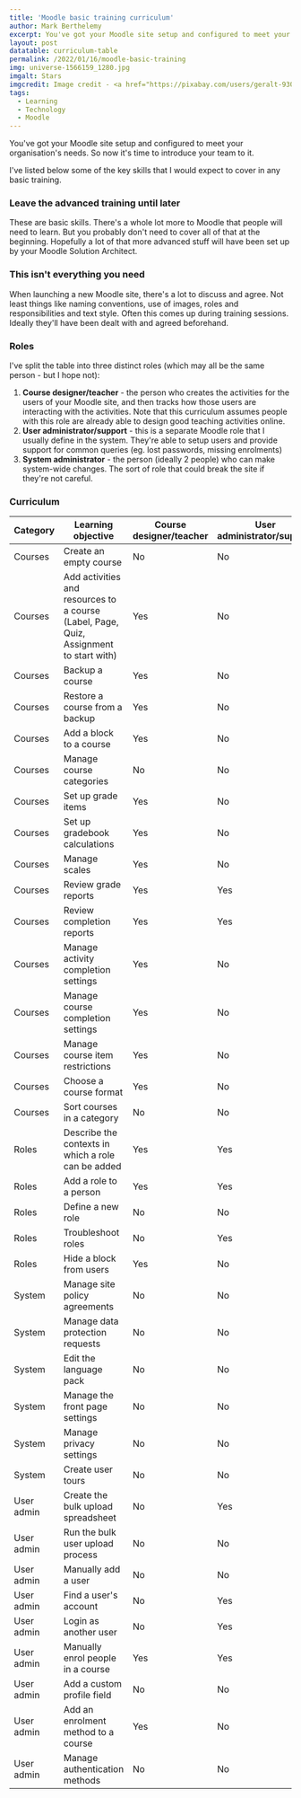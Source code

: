 ```yaml
---
title: 'Moodle basic training curriculum'
author: Mark Berthelemy
excerpt: You've got your Moodle site setup and configured to meet your organisation's needs. So now it's time to introduce your team to it.
layout: post
datatable: curriculum-table
permalink: /2022/01/16/moodle-basic-training
img: universe-1566159_1280.jpg
imgalt: Stars
imgcredit: Image credit - <a href="https://pixabay.com/users/geralt-9301/?utm_source=link-attribution&amp;utm_medium=referral&amp;utm_campaign=image&amp;utm_content=1566159">Gerd Altmann</a> from <a href="https://pixabay.com/?utm_source=link-attribution&amp;utm_medium=referral&amp;utm_campaign=image&amp;utm_content=1566159">Pixabay</a>
tags:
  - Learning
  - Technology
  - Moodle
---
```

You've got your Moodle site setup and configured to meet your organisation's needs. So now it's time to introduce your team to it.

I've listed below some of the key skills that I would expect to cover in any basic training.

### Leave the advanced training until later

These are basic skills. There's a whole lot more to Moodle that people will need to learn. But you probably don't need to cover all of that at the beginning. Hopefully a lot of that more advanced stuff will have been set up by your Moodle Solution Architect.

### This isn't everything you need

When launching a new Moodle site, there's a lot to discuss and agree. Not least things like naming conventions, use of images, roles and responsibilities and text style. Often this comes up during training sessions. Ideally they'll have been dealt with and agreed beforehand.

### Roles

I've split the table into three distinct roles (which may all be the same person - but I hope not):

1. **Course designer/teacher** - the person who creates the activities for the users of your Moodle site, and then tracks how those users are interacting with the activities. Note that this curriculum assumes people with this role are already able to design good teaching activities online.
2. **User administrator/support** - this is a separate Moodle role that I usually define in the system. They're able to setup users and provide support for common queries (eg. lost passwords, missing enrolments)
3. **System administrator** - the person (ideally 2 people) who can make system-wide changes. The sort of role that could break the site if they're not careful.

### Curriculum

<table width="100%" id="{{ page.datatable }}" class="stripe">
  <thead><tr>
  <th>Category</th>
  <th>Learning objective</th>
  <th>Course designer/teacher</th>
  <th>User administrator/support</th>
  <th>System administrator</th>
  </tr></thead>
  <tbody>
   <tr><td>Courses</td><td>Create an empty course</td><td>No</td><td>No</td><td>Yes</td></tr>
   <tr><td>Courses</td><td>Add activities and resources to a course (Label, Page, Quiz, Assignment to start with)</td><td>Yes</td><td>No</td><td>No</td></tr>
   <tr><td>Courses</td><td>Backup a course</td><td>Yes</td><td>No</td><td>Yes</td></tr>
   <tr><td>Courses</td><td>Restore a course from a backup</td><td>Yes</td><td>No</td><td>Yes</td></tr>
   <tr><td>Courses</td><td>Add a block to a course</td><td>Yes</td><td>No</td><td>Yes</td></tr>
   <tr><td>Courses</td><td>Manage course categories</td><td>No</td><td>No</td><td>Yes</td></tr>
   <tr><td>Courses</td><td>Set up grade items</td><td>Yes</td><td>No</td><td>No</td></tr>
   <tr><td>Courses</td><td>Set up gradebook calculations</td><td>Yes</td><td>No</td><td>No</td></tr>
   <tr><td>Courses</td><td>Manage scales</td><td>Yes</td><td>No</td><td>Yes</td></tr>
   <tr><td>Courses</td><td>Review grade reports</td><td>Yes</td><td>Yes</td><td>No</td></tr>
   <tr><td>Courses</td><td>Review completion reports</td><td>Yes</td><td>Yes</td><td>No</td></tr>
   <tr><td>Courses</td><td>Manage activity completion settings</td><td>Yes</td><td>No</td><td>No</td></tr>
   <tr><td>Courses</td><td>Manage course completion settings</td><td>Yes</td><td>No</td><td>No</td></tr>
   <tr><td>Courses</td><td>Manage course item restrictions</td><td>Yes</td><td>No</td><td>No</td></tr>
   <tr><td>Courses</td><td>Choose a course format</td><td>Yes</td><td>No</td><td>No</td></tr>
   <tr><td>Courses</td><td>Sort courses in a category</td><td>No</td><td>No</td><td>Yes</td></tr>
   <tr><td>Roles</td><td>Describe the contexts in which a role can be added</td><td>Yes</td><td>Yes</td><td>Yes</td></tr>
   <tr><td>Roles</td><td>Add a role to a person</td><td>Yes</td><td>Yes</td><td>Yes</td></tr>
   <tr><td>Roles</td><td>Define a new role</td><td>No</td><td>No</td><td>Yes</td></tr>
   <tr><td>Roles</td><td>Troubleshoot roles</td><td>No</td><td>Yes</td><td>Yes</td></tr>
   <tr><td>Roles</td><td>Hide a block from users</td><td>Yes</td><td>No</td><td>Yes</td></tr>
   <tr><td>System</td><td>Manage site policy agreements</td><td>No</td><td>No</td><td>Yes</td></tr>
   <tr><td>System</td><td>Manage data protection requests</td><td>No</td><td>No</td><td>Yes</td></tr>
   <tr><td>System</td><td>Edit the language pack</td><td>No</td><td>No</td><td>Yes</td></tr>
   <tr><td>System</td><td>Manage the front page settings</td><td>No</td><td>No</td><td>Yes</td></tr>
   <tr><td>System</td><td>Manage privacy settings</td><td>No</td><td>No</td><td>Yes</td></tr>
   <tr><td>System</td><td>Create user tours</td><td>No</td><td>No</td><td>Yes</td></tr>
   <tr><td>User admin</td><td>Create the bulk upload spreadsheet</td><td>No</td><td>Yes</td><td>No</td></tr>
   <tr><td>User admin</td><td>Run the bulk user upload process</td><td>No</td><td>No</td><td>Yes</td></tr>
   <tr><td>User admin</td><td>Manually add a user</td><td>No</td><td>No</td><td>Yes</td></tr>
   <tr><td>User admin</td><td>Find a user's account</td><td>No</td><td>Yes</td><td>Yes</td></tr>
   <tr><td>User admin</td><td>Login as another user</td><td>No</td><td>Yes</td><td>Yes</td></tr>
   <tr><td>User admin</td><td>Manually enrol people in a course</td><td>Yes</td><td>Yes</td><td>Yes</td></tr>
   <tr><td>User admin</td><td>Add a custom profile field</td><td>No</td><td>No</td><td>Yes</td></tr>
   <tr><td>User admin</td><td>Add an enrolment method to a course</td><td>Yes</td><td>No</td><td>Yes</td></tr>
   <tr><td>User admin</td><td>Manage authentication methods</td><td>No</td><td>No</td><td>Yes</td></tr>
  </tbody>
</table>

